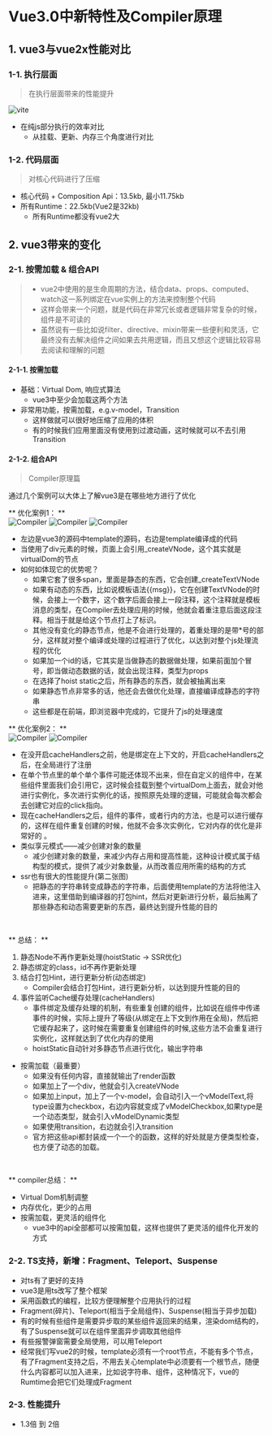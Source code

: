 # Vue3.0中新特性及Compiler原理

## 1. vue3与vue2x性能对比
### 1-1. 执行层面
> 在执行层面带来的性能提升

![vite](/blog/images/accumulation/front/vue3-vite-note/vitexn.png)
- 在纯js部分执行的效率对比
    - 从挂载、更新、内存三个角度进行对比

### 1-2. 代码层面
> 对核心代码进行了压缩

- 核心代码 + Composition Api：13.5kb, 最小11.75kb
- 所有Runtime：22.5kb(Vue2是32kb)
    - 所有Runtime都没有vue2大

## 2. vue3带来的变化
### 2-1. 按需加载 & 组合API
> - vue2中使用的是生命周期的方法，结合data、props、computed、watch这一系列绑定在vue实例上的方法来控制整个代码
> - 这样会带来一个问题，就是代码在非常冗长或者逻辑非常复杂的时候，组件是不可读的
> - 虽然说有一些比如说filter、directive、mixin带来一些便利和灵活，它最终没有去解决组件之间如果去共用逻辑，而且又想这个逻辑比较容易去阅读和理解的问题

#### 2-1-1. 按需加载
- 基础：Virtual Dom, 响应式算法
    - vue3中至少会加载这两个方法
- 非常用功能，按需加载，e.g.v-model，Transition
    - 这样做就可以很好地压缩了应用的体积
    - 有的时候我们应用里面没有使用到过渡动画，这时候就可以不去引用Transition

#### 2-1-2. 组合API
> Compiler原理篇

通过几个案例可以大体上了解vue3是在哪些地方进行了优化

**
优化案例1：
**<br />
![Compiler](https://zmx2321.github.io/vite-blog/images/front/vue3-note/virxr.png)
![Compiler](https://zmx2321.github.io/vite-blog/images/front/vue3-note/virxr2.png)
![Compiler](https://zmx2321.github.io/vite-blog/images/front/vue3-note/virxr3.png)

- 左边是vue3的源码中template的源码，右边是template编译成的代码
- 当使用了div元素的时候，页面上会引用_createVNode，这个其实就是virtualDom的节点
- 如何如体现它的优势呢？
    - 如果它套了很多span，里面是静态的东西，它会创建_createTextVNode
    - 如果有动态的东西，比如说模板语法{{msg}}，它在创建TextVNode的时候，会接上一个数字，这个数字后面会接上一段注释，这个注释就是模板消息的类型，在Compiler去处理应用的时候，他就会着重注意后面这段注释。相当于就是给这个节点打上了标识。
    - 其他没有变化的静态节点，他是不会进行处理的，着重处理的是带*号的部分，这样就对整个编译或处理的过程进行了优化，以达到对整个js处理流程的优化
    - 如果加一个id的话，它其实是当做静态的数据做处理，如果前面加个冒号，即当做动态数据的话，就会出现注释，类型为props
    - 在选择了hoist static之后，所有静态的东西，就会被抽离出来
    - 如果静态节点非常多的话，他还会去做优化处理，直接编译成静态的字符串
    - 这些都是在前端，即浏览器中完成的，它提升了js的处理速度

**
优化案例2：
**<br />
![Compiler](https://zmx2321.github.io/vite-blog/images/front/vue3-note/virxr4.png)
![Compiler](https://zmx2321.github.io/vite-blog/images/front/vue3-note/virxr5.png)

- 在没开启cacheHandlers之前，他是绑定在上下文的，开启cacheHandlers之后，在全局进行了注册
- 在单个节点里的单个单个事件可能还体现不出来，但在自定义的组件中，在某些组件里面我们会引用它，这时候会挂载到整个virtualDom上面去，就会对他进行实例化，多次进行实例化的话，按照原先处理的逻辑，可能就会每次都会去创建它对应的click指向。
- 现在cacheHandlers之后，组件的事件，或者行内的方法，也是可以进行缓存的，这样在组件重复创建的时候，他就不会多次实例化，它对内存的优化是非常好的 。
- 类似享元模式——减少创建对象的数量
    - 减少创建对象的数量，来减少内存占用和提高性能，这种设计模式属于结构型的模式，提供了减少对象数量，从而改善应用所需的结构的方式
- ssr也有很大的性能提升(第二张图)
    - 把静态的字符串转变成静态的字符串，后面使用template的方法将他注入进来，这里借助到编译器的打包hint，然后对更新进行分析，最后抽离了那些静态和动态需要更新的东西，最终达到提升性能的目的
<br />

**
总结：
**<br />

1. 静态Node不再作更新处理(hoistStatic -> SSR优化)
2. 静态绑定的class，id不再作更新处理
3. 结合打包Hint，进行更新分析(动态绑定)
    - Compiler会结合打包Hint，进行更新分析，以达到提升性能的目的
4. 事件监听Cache缓存处理(cacheHandlers)
    - 事件绑定及缓存处理的机制，有些重复创建的组件，比如说在组件中传递事件的时候，实际上提升了等级(从绑定在上下文到作用在全局)，然后把它缓存起来了，这时候在需要重复创建组件的时候,这些方法不会重复进行实例化，这样就达到了优化内存的使用
    - hoistStatic自动针对多静态节点进行优化，输出字符串
- 按需加载（最重要）
    - 如果没有任何内容，直接就输出了render函数
    - 如果加上了一个div，他就会引入createVNode
    - 如果加上input，加上了一个v-model，会自动引入一个vModelText,将type设置为checkbox，右边内容就变成了vModelCheckbox,如果type是一个动态类型，就会引入vModelDynamic类型
    - 如果使用transition，右边就会引入transition
    - 官方把这些api都封装成一个一个的函数，这样的好处就是方便类型检查，也方便了动态的加载。
<br />

**
compiler总结：
**<br />

- Virtual Dom机制调整
- 内存优化，更少的占用
- 按需加载，更灵活的组件化
    - vue3中的api全部都可以按需加载，这样也提供了更灵活的组件化开发的方式

### 2-2. TS支持，新增：Fragment、Teleport、Suspense
- 对ts有了更好的支持
- vue3是用ts改写了整个框架
- 采用函数式的编程，比较方便理解整个应用执行的过程
- Fragment(碎片)、Teleport(相当于全局组件)、Suspense(相当于异步加载)
- 有的时候有些组件是需要异步取的某些组件返回来的结果，渲染dom结构的，有了Suspense就可以在组件里面异步调取其他组件
- 有些报警弹窗需要全局使用，可以用Teleport
- 经常我们写vue2的时候，template必须有一个root节点，不能有多个节点，有了Fragment支持之后，不用去关心template中必须要有一个根节点，随便什么内容都可以加入进来，比如说字符串、组件，这种情况下，vue的Rumtime会把它们处理成Fragment

### 2-3. 性能提升
- 1.3倍 到 2倍


